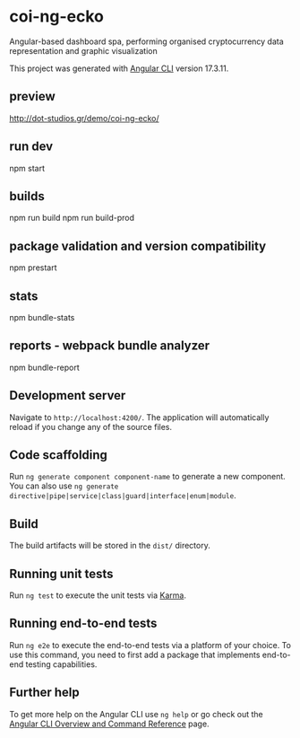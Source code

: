 # coi-ng-ecko
 Angular-based dashboard spa, performing organised cryptocurrency data representation and graphic visualization

This project was generated with [Angular CLI](https://github.com/angular/angular-cli) version 17.3.11.


## preview
http://dot-studios.gr/demo/coi-ng-ecko/

## run dev
npm start

## builds
npm run build
npm run build-prod

## package validation and version compatibility
npm prestart

## stats
npm bundle-stats

## reports - webpack bundle analyzer
npm bundle-report


## Development server

Navigate to `http://localhost:4200/`. The application will automatically reload if you change any of the source files.

## Code scaffolding

Run `ng generate component component-name` to generate a new component. You can also use `ng generate directive|pipe|service|class|guard|interface|enum|module`.

## Build

The build artifacts will be stored in the `dist/` directory.

## Running unit tests

Run `ng test` to execute the unit tests via [Karma](https://karma-runner.github.io).

## Running end-to-end tests

Run `ng e2e` to execute the end-to-end tests via a platform of your choice. To use this command, you need to first add a package that implements end-to-end testing capabilities.

## Further help

To get more help on the Angular CLI use `ng help` or go check out the [Angular CLI Overview and Command Reference](https://angular.io/cli) page.
